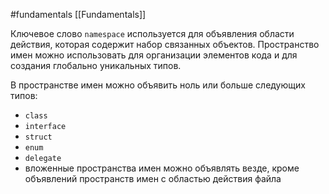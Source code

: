 #fundamentals 
[[Fundamentals]]

Ключевое слово `namespace` используется для объявления области действия, которая содержит набор связанных объектов. Пространство имен можно использовать для организации элементов кода и для создания глобально уникальных типов.

В пространстве имен можно объявить ноль или больше следующих типов:

- `class`
- `interface`
- `struct`
- `enum`
- `delegate`
- вложенные пространства имен можно объявлять везде, кроме объявлений пространств имен с областью действия файла